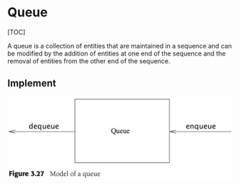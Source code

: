 # Queue

[TOC]



A queue is a collection of entities that are maintained in a sequence and can be modified by the addition of entities at one end of the sequence and the removal of entities from the other end of the sequence.

## Implement

![queue_impl](res/queue_impl.png)
